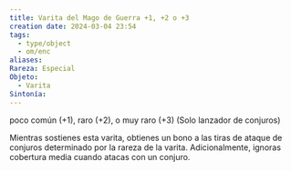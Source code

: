 ```yaml
---
title: Varita del Mago de Guerra +1, +2 o +3
creation date: 2024-03-04 23:54
tags:
  - type/object
  - om/enc
aliases: 
Rareza: Especial
Objeto:
  - Varita
Sintonía:
---
```

poco común (+1), raro (+2), o muy raro (+3)
(Solo lanzador de conjuros)

Mientras sostienes esta varita, obtienes un bono a las tiras de ataque de conjuros determinado por la rareza de la varita.
Adicionalmente, ignoras cobertura media cuando atacas con un conjuro.